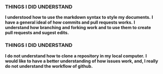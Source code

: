 ### THINGS I DID UNDERSTAND

**I understood how to use the markdown syntax to style my documents.**
**I have a general ideal of how commits and pull requests works.**
**I understand how branching and forking work and to use them to create pull requests and sugest edits.**

### THINGS I DID UNDERSTAND

****I do not understand how to clone a repository in my local computer.****
****I would like to have a better understanding of how issues work, and, I really do not understand the workflow of github.****
